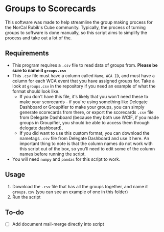 # Groups to Scorecards

This software was made to help streamline the group making process for the NorCal Rubik's Cube community. Typically, the process of turning groups to software is done manually, so this script aims to simplify the process and take out a lot of the.

## Requirements

- This program requires a `.csv` file to read data of groups from. **Please be sure to name it `groups.csv`**
- This `.csv` file must have a column called `Name`, `WCA ID`, and must have a column for each WCA event that you have assigned groups for. Take a look at `groups.csv` in the repository if you need an example of what the format should look like.
  - If you don't have this file, it's likely that you won't need these to make your scorecards - if you're using something like Delegate Dashboard or Groupifier to make your groups, you can simply generate scorecards from there, or export the scorecards `.csv` file from Delegate Dashboard (because they both use WCIF, if you made groups in Groupifier, you should be able to access them through delegate dashboard).
  - If you did want to use this custom format, you can download the nametags `.csv` file from Delegate Dashboard and use it here. An important thing to note is that the column names do not work with this script out of the box, so you'll need to edit some of the column names before running the script.
- You will need `numpy` and `pandas` for this script to work.

## Usage

1. Download the `.csv` file that has all the groups together, and name it `groups.csv` (you can see an example of one in this folder)
2. Run the script

## To-do

- [ ] Add document mail-merge directly into script